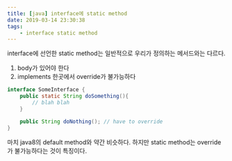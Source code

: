```yaml
---
title: [java] interface에 static method
date: 2019-03-14 23:30:38
tags:
    - interface static method
---
```


interface에 선언한 static method는 일반적으로 우리가 정의하는 메서드와는 다르다.  
1. body가 있어야 한다  
2. implements 한곳에서 override가 불가능하다  

```java
interface SomeInterface {
    public static String doSomething(){
        // blah blah
    }

    public String doNothing(); // have to override
}
```

마치 java8의 default method와 약간 비슷하다. 하지만 static method는 override가 불가능하다는 것이 특징이다.  

<!-- more -->